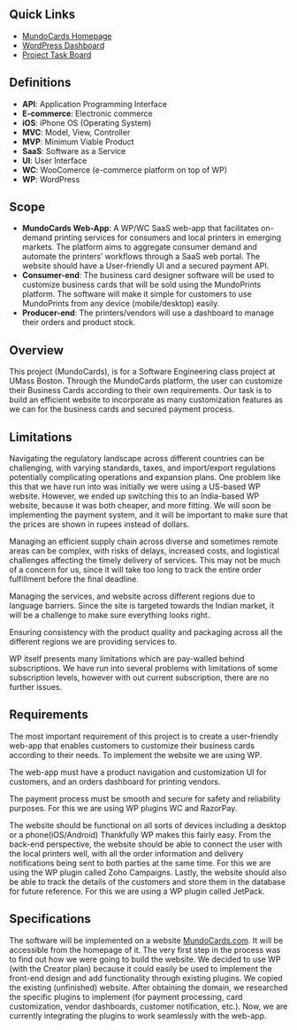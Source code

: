 
## Quick Links

- [MundoCards Homepage](https://mundocards.wpcomstaging.com/)
- [WordPress Dashboard](https://mundocards.wpcomstaging.com/wp-admin/)
- [Project Task Board](https://github.com/users/Ethab83/projects/1)

## Definitions

- **API**: Application Programming Interface
- **E-commerce**: Electronic commerce
- **iOS**: iPhone OS (Operating System)
- **MVC**: Model, View, Controller
- **MVP**: Minimum Viable Product
- **SaaS**: Software as a Service
- **UI**: User Interface
- **WC**: WooComerce (e-commerce platform on top of WP)
- **WP**: WordPress

## Scope

- **MundoCards Web-App**: A WP/WC SaaS web-app that facilitates on-demand printing services for consumers and local printers in emerging markets. The platform aims to aggregate consumer demand and automate the printers’ workflows through a SaaS web portal. The website should have a User-friendly UI and a secured payment API.
- **Consumer-end**: The business card designer software will be used to customize business cards that will be sold using the MundoPrints platform. The software will make it simple for customers to use MundoPrints from any device (mobile/desktop) easily.
- **Producer-end**: The printers/vendors will use a dashboard to manage their orders and product stock.

## Overview

This project (MundoCards), is for a Software Engineering class project at UMass Boston. Through the MundoCards platform, the user can customize their Business Cards according to their own requirements. Our task is to build an efficient website to incorporate as many customization features as we can for the business cards and secured payment process.

## Limitations

Navigating the regulatory landscape across different countries can be challenging, with varying standards, taxes, and import/export regulations potentially complicating operations and expansion plans. One problem like this that we have run into was initially we were using a US-based WP website. However, we ended up switching this to an India-based WP website, because it was both cheaper, and more fitting. We will soon be implementing the payment system, and it will be important to make sure that the prices are shown in rupees instead of dollars.

Managing an efficient supply chain across diverse and sometimes remote areas can be complex, with risks of delays, increased costs, and logistical challenges affecting the timely delivery of services. This may not be much of a concern for us, since it will take too long to track the entire order fulfillment before the final deadline.

Managing the services, and website across different regions due to language barriers. Since the site is targeted towards the Indian market, it will be a challenge to make sure everything looks right.

Ensuring consistency with the product quality and packaging across all the different regions we are providing services to.

WP itself presents many limitations which are pay-walled behind subscriptions. We have run into several problems with limitations of some subscription levels, however with out current subscription, there are no further issues.

## Requirements

The most important requirement of this project is to create a user-friendly web-app that enables customers to customize their business cards according to their needs. To implement the website we are using WP.

The web-app must have a product navigation and customization UI for customers, and an orders dashboard for printing vendors.

The payment process must be smooth and secure for safety and reliability purposes. For this we are using WP plugins WC and RazorPay.

The website should be functional on all sorts of devices including a desktop or a phone(iOS/Android) Thankfully WP makes this fairly easy.
From the back-end perspective, the website should be able to connect the user with the local printers well, with all the order information and delivery notifications being sent to both parties at the same time. For this we are using the WP plugin called Zoho Campaigns.
Lastly, the website should also be able to track the details of the customers and store them in the database for future reference. For this we are using a WP plugin called JetPack.

## Specifications

The software will be implemented on a website [MundoCards.com](https://mundocards.wpcomstaging.com/). It will be accessible from the homepage of it. The very first step in the process was to find out how we were going to build the website. We decided to use WP (with the Creator plan) because it could easily be used to implement the front-end design and add functionality through existing plugins. We copied the existing (unfinished) website. After obtaining the domain, we researched the specific plugins to implement (for payment processing, card customization, vendor dashboards, customer notification, etc.). Now, we are currently integrating the plugins to work seamlessly with the web-app.
